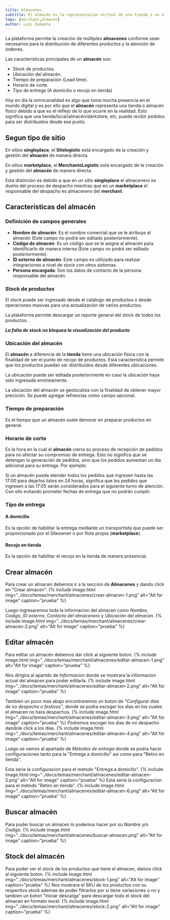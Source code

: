 ```yaml
---
title: Almacenes
subtitle: El almacén es la representación virtual de una tienda o un almacén físico.
tags: [merchant,almacen]
author: Luis Zumaeta
---
```


La plataforma permite la creación de múltiples **almacenes** conforme sean necesarios para la distribución de diferentes productos y la atención de órdenes.

Las características principales de un **almacén** son:

- Stock de productos.
- Ubicación del almacén.
- Tiempo de preparación (Lead time).
- Horario de corte.
- Tipo de entrega (A domicilio o recojo en tienda)

Hoy en día la omnicanalidad es algo que toma mucha presencia en el mundo digital y es por ello que el **almacén** representa una tienda o almacén físico debido a que es el reflejo de lo que ocurre en la realidad. Esto significa que una tienda/local/almacén/darkstore, etc, puede recibir pedidos para ser distribuidos desde ese punto.

## Segun tipo de sitio
En sitios **singleplace**, el **Sitelogistic** está encargado de la creación y gestión del **almacén** de manera directa.

En sitios **marketplace**, el **MerchantoLogistic** está encargado de la creación y gestión del **almacén** de manera directa.

Esta distinción es debido a que en un sitio **singleplace** el almacenero es dueño del proceso de despacho mientras que en un **marketplace** el responsable del despacho es almacenero del **merchant**.

## Características del almacén

### Definición de campos generales
- **Nombre de almacén**: Es el nombre comercial que se le atribuye al almacén (Este campo no podrá ser editado posteriormente).
- **Código de almacén**: Es un código que se le asigna al almacén para identificarlo de manera interna (Este campo no podrá ser editado posteriormente).
- **ID externo de almacén**: Este campo es utilizado para realizar integraciones a nivel de stock con otros sistemas.
- **Persona encargada**: Son los datos de contacto de la persona responsable del almacén.

### Stock de productos
El stock puede ser ingresado desde el catálogo de productos o desde operaciones masivas para una actualización de varios productos.

La plataforma permite descargar un reporte general del stock de todos los productos.

***La falta de stock no bloquea la visualización del producto***

### Ubicación del almacén
El **almacén** a diferencia de la **tienda** tiene una ubicación física con la finalidad de ser el punto de recojo de productos. Esta característica permite que los productos puedan ser distribuidos desde diferentes ubicaciones.

La ubicación puede ser editada posteriormente en caso la ubicación haya sido ingresada erróneamente.

La ubicación del almacén se geolocaliza con la finalidad de obtener mayor precición. Se puede agregar refrencias como campo opcional.

### Tiempo de preparación
Es el tiempo que un almacén suele demorar en preparar productos en general.

### Horario de corte
Es la hora en la cuál el **almacén** cierra su proceso de recepción de pedidos para no afectar su compromiso de entrega. Esto no significa que se detengan la generación de pedidos, sino que los pedidos aumentan un día adicional para su entrega. Por ejemplo:

Si un almacén puede atender todos los pedidos que ingresen hasta las 17:00 para dejarlos listos en 24 horas, significa que los pedidos que ingresen a las 17:05 serán considerados para el siguiente turno de atención. Con ello evitando prometer fechas de entrega que no podrán cumplir.

### Tipo de entrega

#### A domicilio
Es la opción de habilitar la entrega mediante un transportista que puede ser proporcionado por el Siteowner o por flota propia (**marketplace**).

#### Recojo en tienda
Es la opción de habilitar el recojo en la tienda de manera presencial.


## Crear almacén
Para crear un almacen debemos ir a la seccion de **Almacenes** y dando click en  "Crear almacen".
{% include image.html img="../docs/temas/merchant/almacenes/crear-almacen-1.png" alt="Alt for image" caption="prueba" %}

Luego ingresaremos toda la informacion del almacen como *Nombre*, *Codigo*, *ID externo*, *Contacto del almacenero* y *Ubicación del almacen*.
{% include image.html img="../docs/temas/merchant/almacenes/crear-almacen-2.png" alt="Alt for image" caption="prueba" %}

## Editar almacén
Para editar un almacén debemos dar click al siguiente boton.
{% include image.html img="../docs/temas/merchant/almacenes/editar-almacen-1.png" alt="Alt for image" caption="prueba" %}

Nos dirigira al apartdo de *Informacion* donde se mostrara la informacion actual del almacen para poder editarla.
{% include image.html img="../docs/temas/merchant/almacenes/editar-almacen-2.png" alt="Alt for image" caption="prueba" %}

Tambien un poco mas abajo encontraremos un boton de *"Configurar dias de no despacho o festivos"*, donde se podra escoger los dias en los cuales el almacen no hara despachos.
{% include image.html img="../docs/temas/merchant/almacenes/editar-almacen-3.png" alt="Alt for image" caption="prueba" %}
Podremos escoger los dias de no despacho dandole click a los dias.
{% include image.html img="../docs/temas/merchant/almacenes/editar-almacen-4.png" alt="Alt for image" caption="prueba" %}

Luego se vamos al apartado de *Metodos de entrega* donde se podra hacer configuraciones tanto para la "Entrega a domicilio" asi como para "Retiro en tienda".

Esta seria la configuracion para el metodo "Entrega a domicilio".
{% include image.html img="../docs/temas/merchant/almacenes/editar-almacen-5.png" alt="Alt for image" caption="prueba" %}
Esta seria la configuracion para el metodo "Retiro en tienda".
{% include image.html img="../docs/temas/merchant/almacenes/editar-almacen-6.png" alt="Alt for image" caption="prueba" %}

## Buscar almacén
Para poder buscar un almacen lo podemos hacer por su *Nombre y/o Codigo*.
{% include image.html img="../docs/temas/merchant/almacenes/buscar-almacen.png" alt="Alt for image" caption="prueba" %}

## Stock del almacén
Para poder ver el stock de los productos que tiene el almacen, damos click al siguiente boton.
{% include image.html img="../docs/temas/merchant/almacenes/stock-1.png" alt="Alt for image" caption="prueba" %}
Nos mostrara el SKU de los productos con su respectivo stock ademas de poder filtrarlos por si tiene variaciones o no y tambien un boton "Iniciar descarga" para descargar todo el stock del almacen en formato excel.
{% include image.html img="../docs/temas/merchant/almacenes/stock-2.png" alt="Alt for image" caption="prueba" %}




